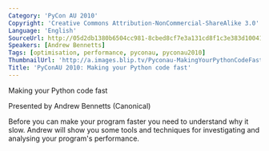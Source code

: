 ```yaml
---
Category: 'PyCon AU 2010'
Copyright: 'Creative Commons Attribution-NonCommercial-ShareAlike 3.0'
Language: 'English'
SourceUrl: http://05d2db1380b6504cc981-8cbed8cf7e3a131cd8f1c3e383d10041.r93.cf2.rackcdn.com/pycon-au-2010/474_pyconau-2010-making-your-python-code-fast.flv
Speakers: [Andrew Bennetts]
Tags: [optimisation, performance, pyconau, pyconau2010]
ThumbnailUrl: 'http://a.images.blip.tv/Pyconau-MakingYourPythonCodeFast592.png'
Title: 'PyConAU 2010: Making your Python code fast'
---
```

Making your Python code fast

Presented by Andrew Bennetts (Canonical)

Before you can make your program faster you need to understand why it slow.
Andrew will show you some tools and techniques for investigating and analysing
your program's performance.

